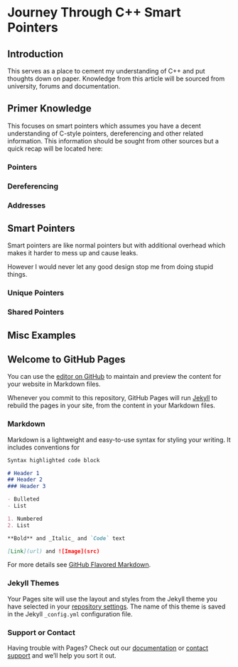 # Journey Through C++ Smart Pointers

## Introduction
This serves as a place to cement my understanding of C++ and put thoughts down on paper. Knowledge from this article will be sourced from university, forums and documentation. 

## Primer Knowledge
This focuses on smart pointers which assumes you have a decent understanding of C-style pointers, dereferencing and other related information. This information should be sought from other sources but a quick recap will be located here:

### Pointers 

### Dereferencing

### Addresses

## Smart Pointers
Smart pointers are like normal pointers but with additional overhead which makes it harder to mess up and cause leaks. 

However I would never let any good design stop me from doing stupid things.

### Unique Pointers

### Shared Pointers

### 

###

## Misc Examples


## Welcome to GitHub Pages

You can use the [editor on GitHub](https://github.com/Moop204/journey-through-cpp-smart-pointers/edit/gh-pages/index.md) to maintain and preview the content for your website in Markdown files.

Whenever you commit to this repository, GitHub Pages will run [Jekyll](https://jekyllrb.com/) to rebuild the pages in your site, from the content in your Markdown files.

### Markdown

Markdown is a lightweight and easy-to-use syntax for styling your writing. It includes conventions for

```markdown
Syntax highlighted code block

# Header 1
## Header 2
### Header 3

- Bulleted
- List

1. Numbered
2. List

**Bold** and _Italic_ and `Code` text

[Link](url) and ![Image](src)
```

For more details see [GitHub Flavored Markdown](https://guides.github.com/features/mastering-markdown/).

### Jekyll Themes

Your Pages site will use the layout and styles from the Jekyll theme you have selected in your [repository settings](https://github.com/Moop204/journey-through-cpp-smart-pointers/settings). The name of this theme is saved in the Jekyll `_config.yml` configuration file.

### Support or Contact

Having trouble with Pages? Check out our [documentation](https://docs.github.com/categories/github-pages-basics/) or [contact support](https://github.com/contact) and we’ll help you sort it out.
